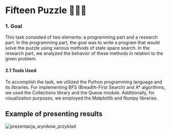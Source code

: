 Fifteen Puzzle 🧩👨‍💻
======
### 1. Goal

This task consisted of two elements: a programming part and a research part. In the programming part, the goal was to write a program that would solve the puzzle using various methods of state space search. In the research part, we analyzed the behavior of these methods in relation to the given problem.

#### 2.1 Tools Used

To accomplish the task, we utilized the Python programming language and its libraries. For implementing BFS (Breadth-First Search) and A* algorithms, we used the Collections library and the Queue module. Additionally, for visualization purposes, we employed the Matplotlib and Numpy libraries.

## Example of presenting results
![prezentacja_wynikow_przyklad](https://github.com/michalf1703/fifteen-puzzle/assets/126731293/29a3a06c-1272-4644-b5c6-b2bdc49b9bc6)


